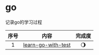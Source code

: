 # go

记录go的学习过程

|  序号   | 内容  |  完成度 |
|  :---:  | :---:  | :----: |
| 1 | [learn-go-with-test](./learn-go-with-tests) | :waning_gibbous_moon: | 
